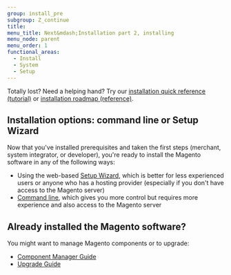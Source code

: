 ```yaml
---
group: install_pre
subgroup: Z_continue
title:
menu_title: Next&mdash;Installation part 2, installing
menu_node: parent
menu_order: 1
functional_areas:
  - Install
  - System
  - Setup
---
```


<div class="bs-callout bs-callout-tip">
  <p>Totally lost? Need a helping hand? Try our <a href="{{ page.baseurl }}/install-gde/install-quick-ref.html">installation quick reference (tutorial)</a> or <a href="{{ page.baseurl }}/install-gde/install-roadmap_part1.html">installation roadmap (reference)</a>.</p>
</div>

## Installation options: command line or Setup Wizard

Now that you've installed prerequisites and taken the first steps (merchant, system integrator, or developer), you're ready to install the Magento software in any of the following ways:

*	Using the web-based <a href="{{ page.baseurl }}/install-gde/install/web/install-web.html">Setup Wizard</a>, which is better for less experienced users or anyone who has a hosting provider (especially if you don't have access to the Magento server)
*	<a href="{{ page.baseurl }}/install-gde/install/cli/install-cli.html">Command line</a>, which gives you more control but requires more experience and also access to the Magento server

## Already installed the Magento software?

You might want to manage Magento components or to upgrade:

*	<a href="{{ page.baseurl }}/comp-mgr/bk-compman-upgrade-guide.html">Component Manager Guide</a>
*	<a href="{{ page.baseurl }}/comp-mgr/bk-compman-upgrade-guide.html">Upgrade Guide</a>

